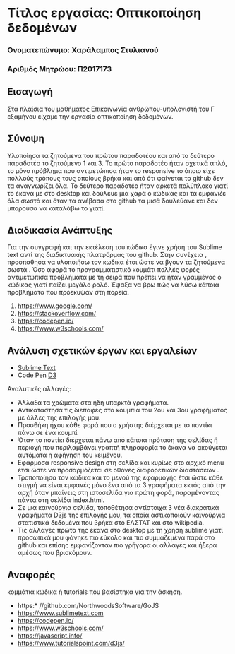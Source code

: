 # Τίτλος εργασίας: Οπτικοποίηση δεδομένων

### Ονοματεπώνυμο: Χαράλαμπος Στυλιανού
### Αριθμός Μητρώου: Π2017173

## Εισαγωγή
 Στα πλαίσια του μαθήματος Επικοινωνία ανθρώπου-υπολογιστή  του Γ εξαμήνου είχαμε την εργασία οπτικοποίηση δεδομένων.

## Σύνοψη
Υλοποίησα τα ζητούμενα του πρώτου παραδοτέου και από το δεύτερο παραδοτέο το ζητούμενο 1 και 3.  Το  πρώτο παραδοτέο ήταν σχετικά απλό, το μόνο πρόβλημα που αντιμετώπισα ήταν το responsive το όποιο είχε πολλούς τρόπους τους οποίους βρήκα και από ότι φαίνεται το github δεν τα αναγνωρίζει όλα. Το δεύτερο παραδοτέο ήταν αρκετά πολύπλοκο γιατί το έκανα με στο desktop και δούλευε μια χαρά ο κώδικας και τα εμφάνιζε όλα σωστά και όταν τα ανέβασα στο github τα μισά δουλεύανε και δεν μπορούσα να καταλάβω το γιατί. 

## Διαδικασία Ανάπτυξης
 Για την συγγραφή και την εκτέλεση του κώδικα έγινε χρήση του Sublime text αντί της διαδικτυακής  πλατφόρμας του github. Στην συνέχεια , προσπαθησα να υλοποιήσω τον κωδικα έτσι ώστε να βγουν τα ζητούμενα σωστά . Όσο αφορά το προγραμματιστικό κομμάτι πολλές φορές αντιμετώπισα προβλήματα με τη σειρά που πρέπει να ήταν γραμμένος ο κώδικας γιατί παίζει μεγάλο ρολό. Έψαξα να βρω πώς να λύσω κάποια προβλήματα που πρόεκυψαν στη πορεία.
1.	https://www.google.com/
2.	https://stackoverflow.com/
3.	https://codepen.io/
4.	https://www.w3schools.com/

## Ανάλυση σχετικών έργων και εργαλείων
* [Sublime Text](https://www.sublimetext.com// 'Sublime Text')
* Code Pen [D3]( https://codepen.io/'D3') 



Αναλυτικές αλλαγές:
*	Άλλαξα τα χρώματα στα ήδη υπαρκτά γραφήματα.
*	Αντικατάστησα τις διεπαφές στα κουμπιά του 2ου και 3ου γραφήματος με άλλες της επιλογής μου.
*	Προσθήκη ήχου κάθε φορά που ο χρήστης διέρχεται με το ποντίκι πάνω σε ένα κουμπί
*	Όταν το ποντίκι διέρχεται πάνω από κάποια πρόταση της σελίδας ή περιοχή που περιλαμβάνει γραπτή πληροφορία το έκανα να ακούγεται αυτόματα η αφήγηση του κειμένου.
*  	Εφάρμοσα responsive design στη σελίδα και κυρίως στο αρχικό menu έτσι ώστε να προσαρμόζεται σε οθόνες διαφορετικών διαστάσεων .
*	Τροποποίησα τον κώδικα και το μενού της εφαρμογής έτσι ώστε κάθε στιγμή να είναι εμφανές μόνο ένα από τα 3 γραφήματα εκτός από την αρχή όταν μπαίνεις στη ιστοσελίδα για πρώτη φορά, παραμένοντας πάντα στη σελίδα index.html.
*	Σε μια καινούργια σελίδα, τοποθέτησα αντίστοιχα 3 νέα διακρατικά γραφήματα D3js της επιλογής μου, τα οποία αστικοποιούν καινούργια στατιστικά δεδομένα που βρήκα στο ΕΛΣΤΑΤ και στο wikipedia.
*	Τις αλλαγές πρώτα της έκανα στο desktop με τη χρήση sublime γιατί προσωπικά μου φάνηκε πιο εύκολο και πιο συμμαζεμένα παρά στο github και επίσης εμφανίζονταν πιο γρήγορα οι αλλαγές και ήξερα αμέσως που βρισκόμουν.



## Αναφορές
κομμάτια κώδικα ή tutorials που βασίστηκα για την άσκηση.

* https:* //github.com/NorthwoodsSoftware/GoJS
* https://www.sublimetext.com
* https://codepen.io/
* https://www.w3schools.com/
* https://javascript.info/
* https://www.tutorialspoint.com/d3js/
